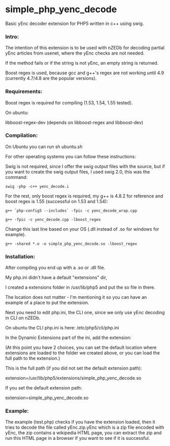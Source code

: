 simple_php_yenc_decode
======================

Basic yEnc decoder extension for PHP5 written in c++ using swig.

### Intro:

The intention of this extension is to be used with nZEDb for decoding
partial yEnc articles from usenet, where the yEnc checks are not needed.

If the method fails or if the string is not yEnc, an empty string is returned.

Boost regex is used, because gcc and g++'s regex are not working until 4.9 (currently 4.7/4.8 are the popular versions).

### Requirements:

Boost regex is required for compiling (1.53, 1.54, 1.55 tested).

On ubuntu:

libboost-regex-dev
(depends on libboost-regex and libboost-dev)

### Compilation:

On Ubuntu you can run sh ubuntu.sh

For other operating systems you can follow these instructions:

Swig is not required, since I offer the swig output files with the source, but
if you want to create the swig output files, I used swig 2.0, this was the command:

`swig -php -c++ yenc_decode.i`

For the rest, only boost regex is required, my g++ is 4.8.2 for reference and boost regex is 1.55 (successful on 1.53 and 1.54):

``g++ `php-config5 --includes` -fpic -c yenc_decode_wrap.cpp``

`g++ -fpic -c yenc_decode.cpp -lboost_regex`

Change this last line based on your OS (.dll instead of .so for windows for example).

`g++ -shared *.o -o simple_php_yenc_decode.so -lboost_regex`

### Installation:

After compiling you end up with a .so or .dll file.

My php.ini didn't have a default "extensions" dir,

I created a extensions folder in /usr/lib/php5 and put the so file in there.

The location does not matter - I'm mentioning it so you can have an example of a place to put the extension.

Next you need to edit php.ini, the CLI one, since we only use yEnc decoding in CLI on nZEDb.

On ubuntu the CLI php.ini is here: /etc/php5/cli/php.ini

In the Dynamic Extensions part of the ini, add the extension:

(At this point you have 2 choices, you can set the default location where extensions are loaded
to the folder we created above, or you can load the full path to the extension.)

This is the full path (if you did not set the default extension path):

extension=/usr/lib/php5/extensions/simple_php_yenc_decode.so

If you set the default extension path:

extension=simple_php_yenc_decode.so

### Example:

The example (test.php) checks if you have the extension loaded, then it tries to decode
the file called yEnc.zip.yEnc which is a zip file encoded with yEnc, the zip contains a wikipedia HTML page,
you can extract the zip and run this HTML page in a browser if you want to see if it is successful.

